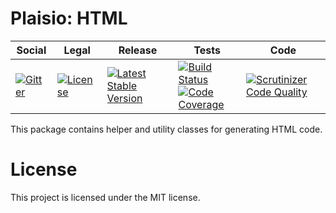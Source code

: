 # Plaisio: HTML

<table>
<thead>
<tr>
<th>Social</th>
<th>Legal</th>
<th>Release</th>
<th>Tests</th>
<th>Code</th>
</tr>
</thead>
<tbody>
<tr>
<td>
<a href="https://gitter.im/PhpPlaisio/Plaisio"><img src="https://badges.gitter.im/PhpPlaisio/Plaisio.svg" alt="Gitter"/></a>
</td>
<td>
<a href="https://packagist.org/packages/plaisio/html"><img src="https://poser.pugx.org/plaisio/html/license" alt="License"/></a>
</td>
<td>
<a href="https://packagist.org/packages/plaisio/html"><img src="https://poser.pugx.org/plaisio/html/v/stable" alt="Latest Stable Version"/></a><br/>
</td>
<td>
<a href="https://travis-ci.org/PhpPlaisio/html"><img src="https://api.travis-ci.org/PhpPlaisio/html.svg?branch=master" alt="Build Status"/></a><br/>
<a href="https://scrutinizer-ci.com/g/PhpPlaisio/html/?branch=master"><img src="https://scrutinizer-ci.com/g/PhpPlaisio/html/badges/coverage.png?b=master" alt="Code Coverage"/></a>
</td>
<td>
<a href="https://scrutinizer-ci.com/g/PhpPlaisio/html/?branch=master"><img src="https://scrutinizer-ci.com/g/PhpPlaisio/html/badges/quality-score.png?b=master" alt="Scrutinizer Code Quality"/></a>
</td>
</tr>
</tbody>
</table>

This package contains helper and utility classes for generating HTML code. 

# License

This project is licensed under the MIT license.
